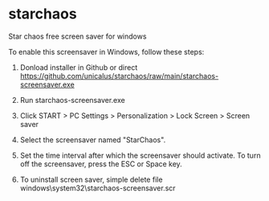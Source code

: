 # starchaos
Star chaos free screen saver for windows

To enable this screensaver in Windows, follow these steps:

1. Donload installer in Github or direct https://github.com/unicalus/starchaos/raw/main/starchaos-screensaver.exe

2. Run starchaos-screensaver.exe

3. Click START > PC Settings > Personalization > Lock Screen > Screen saver

4. Select the screensaver named "StarChaos". 

5. Set the time interval after which the screensaver should activate. To turn off the screensaver, press the ESC or Space key.

6. To uninstall screen saver, simple delete file windows\system32\starchaos-screensaver.scr
